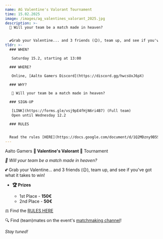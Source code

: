 ```yaml
---
name: AG Valentine's Valorant Tournament
time: 15.02.2025
image: /images/ag_valentines_valorant_2025.jpg
description: >-
  👼 Will your team be a match made in heaven? 


  💕Grab your Valentine... and 3 friends (😉), team up, and see if you've got what it takes to win!
tldr: >-
  ### WHEN?

   Saturday 15.2, starting at 13:00

  ### WHERE?

   Online, [Aalto Gamers Discord](https://discord.gg/hwcsUxJ6pX)

  ### WHY?

   👼 Will your team be a match made in heaven?

  ### SIGN-UP

   [LINK](https://forms.gle/vsj9pE4fHjN6ri4B7) (Full team)
   Open until Wednesday 12.2  

  ### RULES


  Read the rules [HERE](https://docs.google.com/document/d/1Q2MDzny9B5SuxQd4m78XdV8Fi69tRhspbd1_pf_THPs/edit?usp=sharing)
---
```

Aalto Gamers
**💝 Valentine's Valorant 💝**
Tournament

*👼 Will your team be a match made in heaven?*

💕 Grab your Valentine... and 3 friends (😉), team up, and see if you've got what it takes to win!

* **🏆 Prizes**

  * 1st Place - **150€**
  * 2nd Place - **50€**

⚖️ Find the [RULES HERE](https://docs.google.com/document/d/1Q2MDzny9B5SuxQd4m78XdV8Fi69tRhspbd1_pf_THPs/edit?usp=sharing)

🔍 Find (team)mates on the event's [matchmaking channel](https://discord.com/channels/273889488520871946/1334210362836258867)!

*Stay tuned!*